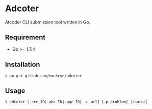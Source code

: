 # Adcoter

Atcoder CLI submission tool written in Go.

## Requirement

* Go >= 1.7.4

## Installation

```
$ go get github.com/emakryo/adcoter
```

## Usage

```
$ adcoter [-arc ID|-abc ID|-agc ID| -u url] [-p problem] [source]
```
